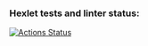 ### Hexlet tests and linter status:
[![Actions Status](https://github.com/jsonmustard/frontend-project-12/actions/workflows/hexlet-check.yml/badge.svg)](https://github.com/jsonmustard/frontend-project-12/actions)